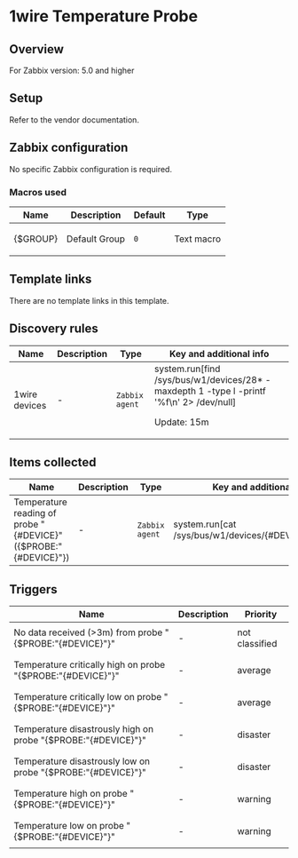 # 1wire Temperature Probe

## Overview

For Zabbix version: 5.0 and higher

## Setup

Refer to the vendor documentation.

## Zabbix configuration

No specific Zabbix configuration is required.

### Macros used

|Name|Description|Default|Type|
|----|-----------|-------|----|
|{$GROUP}|<p>Default Group</p>|`0`|Text macro|
## Template links

There are no template links in this template.

## Discovery rules

|Name|Description|Type|Key and additional info|
|----|-----------|----|----|
|1wire devices|<p>-</p>|`Zabbix agent`|system.run[find /sys/bus/w1/devices/28* -maxdepth 1 -type l -printf '%f\n' 2> /dev/null]<p>Update: 15m</p>|
## Items collected

|Name|Description|Type|Key and additional info|
|----|-----------|----|----|
|Temperature reading of probe "{#DEVICE}" ({$PROBE:"{#DEVICE}"})|<p>-</p>|`Zabbix agent`|system.run[cat /sys/bus/w1/devices/{#DEVICE}/w1_slave | tail -n +2  | cut -d= -f2-]<p>Update: 15s</p>|
## Triggers

|Name|Description|Priority|
|----|-----------|----|
|No data received (>3m) from probe "{$PROBE:"{#DEVICE}"}"|<p>-</p>|not classified|
|Temperature critically high on probe "{$PROBE:"{#DEVICE}"}"|<p>-</p>|average|
|Temperature critically low on probe "{$PROBE:"{#DEVICE}"}"|<p>-</p>|average|
|Temperature disastrously high on probe "{$PROBE:"{#DEVICE}"}"|<p>-</p>|disaster|
|Temperature disastrously low on probe "{$PROBE:"{#DEVICE}"}"|<p>-</p>|disaster|
|Temperature high on probe "{$PROBE:"{#DEVICE}"}"|<p>-</p>|warning|
|Temperature low on probe "{$PROBE:"{#DEVICE}"}"|<p>-</p>|warning|

